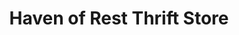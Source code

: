 ---
title: "Haven of Rest Thrift Store"
url: /williamston/haven-of-rest-thrift-store/
shop: Gebrauchtwaren
---